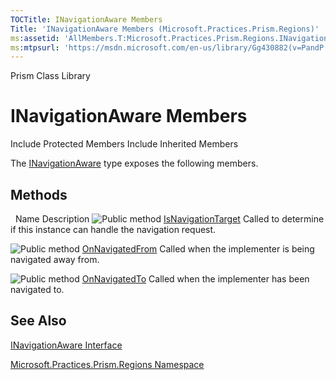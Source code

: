 ```yaml
---
TOCTitle: INavigationAware Members
Title: 'INavigationAware Members (Microsoft.Practices.Prism.Regions)'
ms:assetid: 'AllMembers.T:Microsoft.Practices.Prism.Regions.INavigationAware'
ms:mtpsurl: 'https://msdn.microsoft.com/en-us/library/Gg430882(v=PandP.50)'
---
```


Prism Class Library

INavigationAware Members
========================

Include Protected Members
Include Inherited Members

The [INavigationAware](https://msdn.microsoft.com/t:microsoft.practices.prism.regions.inavigationaware) type exposes the following members.

Methods
-------

<span id="methodTableToggle"></span>
 
Name
Description
![](https://msdn.microsoft.com/en-us/Gg430882.pubmethod(en-us,PandP.50).gif "Public method")
[IsNavigationTarget](https://msdn.microsoft.com/m:microsoft.practices.prism.regions.inavigationaware.isnavigationtarget(microsoft.practices.prism.regions.navigationcontext))
Called to determine if this instance can handle the navigation request.

![](https://msdn.microsoft.com/en-us/Gg430882.pubmethod(en-us,PandP.50).gif "Public method")
[OnNavigatedFrom](https://msdn.microsoft.com/m:microsoft.practices.prism.regions.inavigationaware.onnavigatedfrom(microsoft.practices.prism.regions.navigationcontext))
Called when the implementer is being navigated away from.

![](https://msdn.microsoft.com/en-us/Gg430882.pubmethod(en-us,PandP.50).gif "Public method")
[OnNavigatedTo](https://msdn.microsoft.com/m:microsoft.practices.prism.regions.inavigationaware.onnavigatedto(microsoft.practices.prism.regions.navigationcontext))
Called when the implementer has been navigated to.

See Also
--------

<span id="seeAlsoToggle"></span>
[INavigationAware Interface](https://msdn.microsoft.com/t:microsoft.practices.prism.regions.inavigationaware)

[Microsoft.Practices.Prism.Regions Namespace](https://msdn.microsoft.com/n:microsoft.practices.prism.regions)
